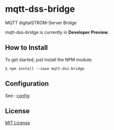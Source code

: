 # mqtt-dss-bridge
MQTT digitalSTROM-Server Bridge

mqtt-dss-bridge is currently in **Developer Preview**.

## How to Install

To get started, just install the NPM module:

    $ npm install --save mqtt-dss-bridge
    
## Configuration

See : [config](config.js)


## License

[MIT License](LICENSE)


